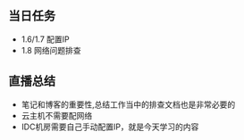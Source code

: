## 当日任务
+ 1.6/1.7 配置IP
+ 1.8 网络问题排查

## 直播总结
+ 笔记和博客的重要性,总结工作当中的排查文档也是非常必要的
+ 云主机不需要配网络
+ IDC机房需要自己手动配置IP，就是今天学习的内容
